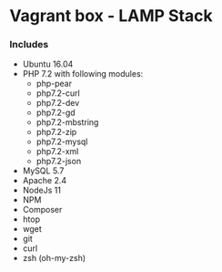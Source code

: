 # Vagrant box - LAMP Stack

### Includes
- Ubuntu 16.04
- PHP 7.2 with following modules:
  - php-pear
  - php7.2-curl
  - php7.2-dev
  - php7.2-gd
  - php7.2-mbstring
  - php7.2-zip
  - php7.2-mysql
  - php7.2-xml
  - php7.2-json
- MySQL 5.7
- Apache 2.4
- NodeJs 11
- NPM
- Composer
- htop
- wget
- git
- curl
- zsh (oh-my-zsh)
